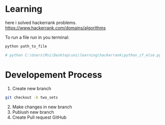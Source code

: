 # Learning

here i solved hackerrank problems.
https://www.hackerrank.com/domains/algorithms

To run a file run in you terminal:
```bash
python path_to_file 

# python C:\Users\Msi\Desktop\uni\learning\hackerrank\python_if_else.py
```

# Developement Process
1. Create new branch
```bash
git checkout -b two_sets
```
2. Make changes in new branch
3. Publush new branch 
4. Create Pull request GitHub
